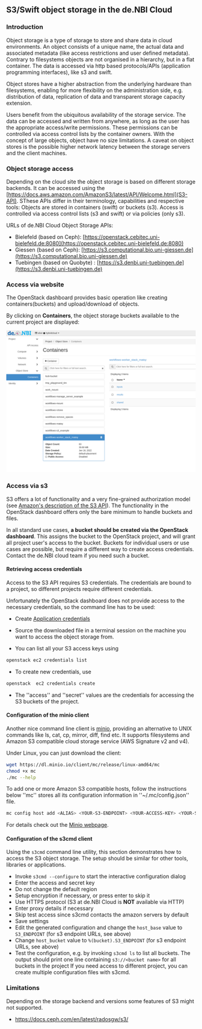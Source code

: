## S3/Swift object storage in the de.NBI Cloud

### Introduction

Object storage is a type of storage to store and share data in cloud environments. An object consists of a unique name,
the actual data and associated metadata (like access restrictions and user defined metadata). Contrary to filesystems
objects are not organised in a hierarchy, but in a flat container. The data is accessed via http based 
protocols/APIs (application programming interfaces), like s3 and swift.

Object stores have a higher abstraction from the underlying hardware than filesystems, enabling for more flexibility
on the administration side, e.g. distribution of data, replication of data and transparent storage capacity extension.

Users benefit from the ubiquitous availability of the storage service. The data can be accessed and written from 
anywhere, as long as the user has the appropriate access/write permissions. These permissions can be controlled
via access control lists by the container owners. With the concept of large objects, object have no size limitations.
A caveat on object stores is the possible higher network latency between the storage servers and the client machines.

### Object storage access 

Depending on the cloud site the object storage is based on different storage backends. It can be accessed using 
the [https://docs.aws.amazon.com/AmazonS3/latest/API/Welcome.html](S3-API). SThese APIs differ in
their terminology, capabilities and respective tools: Objects are stored in containers (swift) or buckets (s3).
Access is controlled via access control lists (s3 and swift) or via policies (only s3).

URLs of de.NBI Cloud Object Storage APIs:

* Bielefeld (based on Ceph): [https://openstack.cebitec.uni-bielefeld.de:8080](https://openstack.cebitec.uni-bielefeld.de:8080)
* Giessen (based on Ceph): [https://s3.computational.bio.uni-giessen.de](https://s3.computational.bio.uni-giessen.de)
* Tuebingen (based on Quobyte) : [https://s3.denbi.uni-tuebingen.de](https://s3.denbi.uni-tuebingen.de)

### Access via website

The OpenStack dashboard provides basic operation like creating containers(buckets) and upload/download of objects.  

By clicking on **Containers**, the object storage buckets available to the current project are displayed:

![object storage 2](images/object_storage.png)

### Access via s3

S3 offers a lot of functionality and a very fine-grained authorization model 
(see [ Amazon's description of the S3 API](http://docs.aws.amazon.com/AmazonS3/latest/API/Welcome.html)).
The functionality in the OpenStack dashboard offers only the bare minimum to handle buckets and files.

In all standard use cases, **a bucket should be created via the OpenStack dashboard**. This assigns the
bucket to the OpenStack project, and will grant all project user's access to the bucket. Buckets for
individual users or use cases are possible, but require a different way to create access credentials.
Contact the de.NBI cloud team if you need such a bucket.

#### Retrieving access credentials

Access to the S3 API requires S3 credentials. The credentials are bound to a project, so different 
projects require different credentials.

Unfortunately the OpenStack dashboard does not provide access to the necessary credentials, so the command
line has to be used:

* Create [Application credentials](https://cloud.denbi.de/wiki/Compute_Center/Bielefeld/#application-credentials-use-openstack-api)

* Source the downloaded file in a terminal session on the machine you want to access the object storage from.

* You can list all your S3 access keys using 

```bash
openstack ec2 credentials list
```    

*  To create new credentials, use

```bash
openstack  ec2 credentials create
```    

*  The ''access'' and ''secret'' values are the credentials for accessing the S3 buckets of the project.

#### Configuration of the minio client

Another nice command line client is [minio](https://docs.minio.io/docs/minio-client-quickstart-guide), 
providing an alternative to UNIX commands like ls, cat, cp, mirror, 
diff, find etc. It supports filesystems and Amazon S3 compatible cloud storage service (AWS Signature v2 and v4).

Under Linux, you can just download the client:

```bash
wget https://dl.minio.io/client/mc/release/linux-amd64/mc
chmod +x mc
./mc --help
```

To add one or more Amazon S3 compatible hosts, follow the instructions below ''mc'' stores all its 
configuration information in ''~/.mc/config.json'' file.

```bash
mc config host add <ALIAS> <YOUR-S3-ENDPOINT> <YOUR-ACCESS-KEY> <YOUR-SECRET-KEY>
```

For details check out the [Minio webpage](https://docs.minio.io/).


#### Configuration of the s3cmd client

Using the `s3cmd` command line utility, this section demonstrates how to access the S3 object storage. 
The setup should be similar for other tools, libraries or applications.

*  Invoke `s3cmd --configure` to start the interactive configuration dialog
*  Enter the access and secret key
*  Do not change the default region
*  Setup encryption if necessary, or press enter to skip it
*  Use HTTPS protocol (S3 at de.NBI Cloud is **NOT** available via HTTP)
*  Enter proxy details if necessary
*  Skip test access since s3cmd contacts the amazon servers by default
*  Save settings
*  Edit the generated configuration and change the `host_base` value to `S3_ENDPOINT` (for s3 endpoint URLs, see above)
*  Change `host_bucket` value to `%(bucket).S3_ENDPOINT` (for s3 endpoint URLs, see above)
*  Test the configuration, e.g. by invoking `s3cmd ls` to list all buckets. The output should print one line containing `s3://<bucket name>` for all buckets in the project
If you need access to different project, you can create multiple configuration files with s3cmd.

### Limitations 

Depending on the storage backend and versions some features of S3 might not supported.

- https://docs.ceph.com/en/latest/radosgw/s3/
